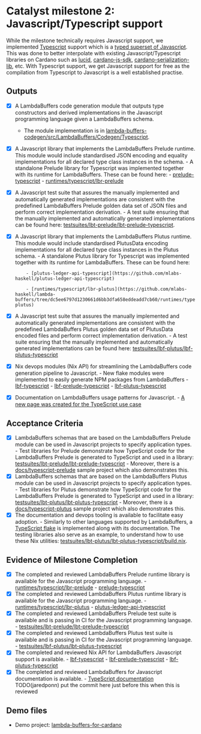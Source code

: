 # Catalyst milestone 2: Javascript/Typescript support

While the milestone technically requires Javascript support, we implemented [Typescript](https://www.typescriptlang.org/) support which is a [typed superset of Javascript](https://www.typescriptlang.org/docs/handbook/typescript-from-scratch.html#a-typed-superset-of-javascript). This was done to better interpolate with existing Javascript/Typescript libraries on Cardano such as [lucid](https://github.com/spacebudz/lucid), [cardano-js-sdk](https://github.com/input-output-hk/cardano-js-sdk), [cardano-serialization-lib](https://www.npmjs.com/package/@emurgo/cardano-serialization-lib-nodejs), etc. With Typescript support, we get Javascript support for free as the compilation from Typescript to Javascript is a well established practise.

## Outputs

- [x] A LambdaBuffers code generation module that outputs type constructors and derived implementations in the Javascript programming language given a LambdaBuffers schema.
  - The module implementation is in [lambda-buffers-codegen/src/LambdaBuffers/Codegen/Typescript](https://github.com/mlabs-haskell/lambda-buffers/tree/2e2ed98f4df7f207ec3cf131adf5b47b202e248f/lambda-buffers-codegen/src/LambdaBuffers/Codegen/Typescript).

- [x] A Javascript library that implements the LambdaBuffers Prelude runtime.
      This module would include standardised JSON encoding and equality
      implementations for all declared type class instances in the schema.
      - A standalone Prelude library for Typescript was implemented together with
        its runtime for LambdaBuffers. These can be found here:
        - [prelude-typescript](https://github.com/mlabs-haskell/prelude-typescript)
        - [runtimes/typescript/lbr-prelude](https://github.com/mlabs-haskell/lambda-buffers/tree/343a1a900f42dcf5b1c1a7e330eafb07c280908b/runtimes/typescript/lbr-prelude)

- [x] A Javascript test suite that assures the manually implemented and automatically generated implementations are consistent with the predefined LambdaBuffers Prelude golden data set of JSON files and perform correct implementation derivation.
        - A test suite ensuring that the manually implemented and automatically generated implementations can be found here: [testsuites/lbt-prelude/lbt-prelude-typescript](https://github.com/mlabs-haskell/lambda-buffers/tree/50bfbc4a182275d42be978b5a251530bab84f4aa/testsuites/lbt-prelude/lbt-prelude-typescript).
- [x] A Javascript library that implements the LambdaBuffers Plutus runtime. This module would include standardised PlutusData encoding implementations for all declared type class instances in the Plutus schema.
        - A standalone Plutus library for Typescript was implemented together with
          its runtime for LambdaBuffers. These can be found here:

          - [plutus-ledger-api-typescript](https://github.com/mlabs-haskell/plutus-ledger-api-typescript)

          - [runtimes/typescript/lbr-plutus](https://github.com/mlabs-haskell/lambda-buffers/tree/dc5ee6797d1230661d6bb3dfa658eddeadd7cb60/runtimes/typescript/lbr-plutus)

- [x] A Javascript test suite that assures the manually implemented and automatically generated implementations are consistent with the predefined LambdaBuffers Plutus golden data set of PlutusData encoded files and perform correct implementation derivation.
      - A test suite ensuring that the manually implemented and automatically generated implementations can be found here: [testsuites/lbf-plutus/lbf-plutus-typescript](https://github.com/mlabs-haskell/lambda-buffers/tree/50bfbc4a182275d42be978b5a251530bab84f4aa/testsuites/lbt-plutus/lbt-plutus-typescript)
- [x] Nix devops modules (Nix API) for streamlining the LambdaBuffers code generation pipeline to Javascript.
      - New flake modules were implemented to easily generate NPM packages from LambdaBuffers
        - [lbf-typescript](https://github.com/mlabs-haskell/lambda-buffers/blob/f59bdb78d06fa677567d053eddb3d1fe46250fd8/extras/lbf-nix/lbf-typescript.nix)
        - [lbf-prelude-typescript](https://github.com/mlabs-haskell/lambda-buffers/blob/f59bdb78d06fa677567d053eddb3d1fe46250fd8/extras/lbf-nix/lbf-prelude-typescript.nix)
        - [lbf-plutus-typescript](https://github.com/mlabs-haskell/lambda-buffers/blob/f59bdb78d06fa677567d053eddb3d1fe46250fd8/extras/lbf-nix/lbf-plutus-typescript.nix)
- [x] Documentation on LambdaBuffers usage patterns for Javascript.
      - [A new page was created for the TypeScript use case](https://mlabs-haskell.github.io/lambda-buffers/typescript.html)

## Acceptance Criteria

- [x] LambdaBuffers schemas that are based on the LambdaBuffers Prelude module can be used in Javascript projects to specify application types.
      - Test libraries for Prelude demonstrate how TypeScript code for the LambdaBuffers Prelude is generated to TypeScript and used in a library: [testsuites/lbt-prelude/lbt-prelude-typescript](https://github.com/mlabs-haskell/lambda-buffers/tree/50bfbc4a182275d42be978b5a251530bab84f4aa/testsuites/lbt-prelude/lbt-prelude-typescript)
      - Moreover, there is a [docs/typescript-prelude](https://github.com/mlabs-haskell/lambda-buffers/tree/1d806a1710aab625ea520c596a72338c5bde578d/docs/typescript-prelude) sample project which also demonstrates this.
- [x] LambdaBuffers schemas that are based on the LambdaBuffers Plutus module can be used in Javascript projects to specify application types.
      - Test libraries for Plutus demonstrate how TypeScript code for the LambdaBuffers Prelude is generated to TypeScript and used in a library: [testsuites/lbt-plutus/lbt-plutus-typescript](https://github.com/mlabs-haskell/lambda-buffers/tree/50bfbc4a182275d42be978b5a251530bab84f4aa/testsuites/lbt-plutus/lbt-plutus-typescript)
      - Moreover, there is a [docs/typescript-plutus](https://github.com/mlabs-haskell/lambda-buffers/tree/1d806a1710aab625ea520c596a72338c5bde578d/docs/typescript-plutus) sample project which also demonstrates this.
- [x] The documentation and devops tooling is available to facilitate easy adoption.
      - Similarly to other languages supported by LambdaBuffers, a [TypeScript flake](https://github.com/mlabs-haskell/flake-lang.nix/tree/5bb4fdf556a2f2f23717c654c186f13f28b9c277/flake-lang/typescript) is implemented along with its documentation.
        The testing libraries also serve as an example, to understand how to use these Nix utilities:
        [testsuites/lbt-plutus/lbt-plutus-typescript/build.nix](https://github.com/mlabs-haskell/lambda-buffers/blob/4c6304cf3a3a0c08bbb46e94532a293fdea513e9/testsuites/lbt-plutus/lbt-plutus-typescript/build.nix).

## Evidence of Milestone Completion

- [x] The completed and reviewed LambdaBuffers Prelude runtime library is available for the Javascript programming language.
      - [runtimes/typescript/lbr-prelude](https://github.com/mlabs-haskell/lambda-buffers/tree/343a1a900f42dcf5b1c1a7e330eafb07c280908b/runtimes/typescript/lbr-prelude)
      - [prelude-typescript](https://github.com/mlabs-haskell/prelude-typescript)
- [x] The completed and reviewed LambdaBuffers Plutus runtime library is available for the Javascript programming language.
      - [runtimes/typescript/lbr-plutus](https://github.com/mlabs-haskell/lambda-buffers/tree/dc5ee6797d1230661d6bb3dfa658eddeadd7cb60/runtimes/typescript/lbr-plutus)
      - [plutus-ledger-api-typescript](https://github.com/mlabs-haskell/plutus-ledger-api-typescript)
- [x] The completed and reviewed LambdaBuffers Prelude test suite is available and is passing in CI for the Javascript programming language.
      - [testsuites/lbt-prelude/lbt-prelude-typescript](https://github.com/mlabs-haskell/lambda-buffers/tree/50bfbc4a182275d42be978b5a251530bab84f4aa/testsuites/lbt-prelude/lbt-prelude-typescript)
- [x] The completed and reviewed LambdaBuffers Plutus test suite is available and is passing in CI for the Javascript programming language.
      - [testsuites/lbf-plutus/lbt-plutus-typescript](https://github.com/mlabs-haskell/lambda-buffers/tree/50bfbc4a182275d42be978b5a251530bab84f4aa/testsuites/lbt-plutus/lbt-plutus-typescript)
- [x] The completed and reviewed Nix API for LambdaBuffers Javascript support is available.
      -  [lbf-typescript](https://github.com/mlabs-haskell/lambda-buffers/blob/f59bdb78d06fa677567d053eddb3d1fe46250fd8/extras/lbf-nix/lbf-typescript.nix)
      -  [lbf-prelude-typescript](https://github.com/mlabs-haskell/lambda-buffers/blob/f59bdb78d06fa677567d053eddb3d1fe46250fd8/extras/lbf-nix/lbf-prelude-typescript.nix)
      -  [lbf-plutus-typescript](https://github.com/mlabs-haskell/lambda-buffers/blob/f59bdb78d06fa677567d053eddb3d1fe46250fd8/extras/lbf-nix/lbf-plutus-typescript.nix)
- [x] The  completed and reviewed LambdaBuffers for Javascript documentation is available.
      - [TypeScript documentation](google.com) TODO(jaredponn) put the commit here just before this when this is reviewed

## Demo files

- Demo project: [lambda-buffers-for-cardano](https://github.com/mlabs-haskell/lambda-buffers-for-cardano/tree/main/transactions/demo-typescript)
